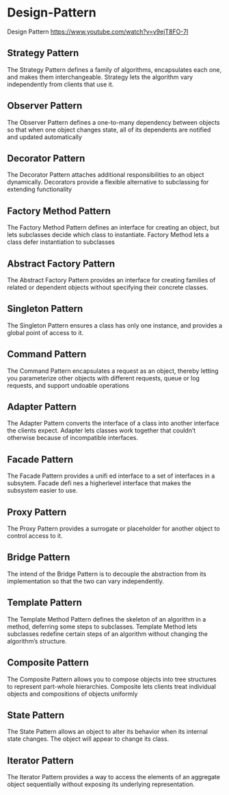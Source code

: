 # Design-Pattern
Design Pattern
https://www.youtube.com/watch?v=v9ejT8FO-7I

## Strategy Pattern

The Strategy Pattern defines a family of algorithms,
encapsulates each one, and makes them interchangeable.
Strategy lets the algorithm vary independently from
clients that use it.

## Observer Pattern

The Observer Pattern defines a one-to-many
dependency between objects so that when one
object changes state, all of its dependents are
notified and updated automatically

## Decorator Pattern

The Decorator Pattern attaches additional
responsibilities to an object dynamically.
Decorators provide a flexible alternative to
subclassing for extending functionality

## Factory Method Pattern
The Factory Method Pattern defines an interface
for creating an object, but lets subclasses decide which
class to instantiate. Factory Method lets a class defer
instantiation to subclasses

## Abstract Factory Pattern
The Abstract Factory Pattern provides an interface
for creating families of related or dependent objects
without specifying their concrete classes.

## Singleton Pattern
The Singleton Pattern ensures a class has only one
instance, and provides a global point of access to it.

## Command Pattern
The Command Pattern encapsulates a request as an
object, thereby letting you parameterize other objects
with different requests, queue or log requests, and support
undoable operations

## Adapter Pattern
The Adapter Pattern converts the interface of a class
into another interface the clients expect. Adapter lets
classes work together that couldn’t otherwise because of
incompatible interfaces.

## Facade Pattern
The Facade Pattern provides a unifi ed interface to a 
set of interfaces in a subsytem. Facade defi nes a higherlevel 
interface that makes the subsystem easier to use.

## Proxy Pattern
The Proxy Pattern provides a surrogate or
placeholder for another object to control access to it.

## Bridge Pattern
The intend of the Bridge Pattern is to decouple the abstraction
from its implementation so that the two can vary independently.

## Template Pattern
The Template Method Pattern defines the skeleton
of an algorithm in a method, deferring some steps to
subclasses. Template Method lets subclasses redefine
certain steps of an algorithm without changing the
algorithm’s structure.

## Composite Pattern
The Composite Pattern allows you to
compose objects into tree structures to
represent part-whole hierarchies. Composite
lets clients treat individual objects and
compositions of objects uniformly

## State Pattern
The State Pattern allows an object to alter its behavior
when its internal state changes. The object will appear to
change its class.

## Iterator Pattern
The Iterator Pattern provides a way to
access the elements of an aggregate object
sequentially without exposing its underlying
representation.